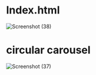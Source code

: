 # Index.html
![Screenshot (38)](https://github.com/user-attachments/assets/3c05451c-6f77-4e7d-a8be-eef0740d2045)

# circular carousel
![Screenshot (37)](https://github.com/user-attachments/assets/67e936d1-b624-4c4f-ab11-fd857f45bcc8)

